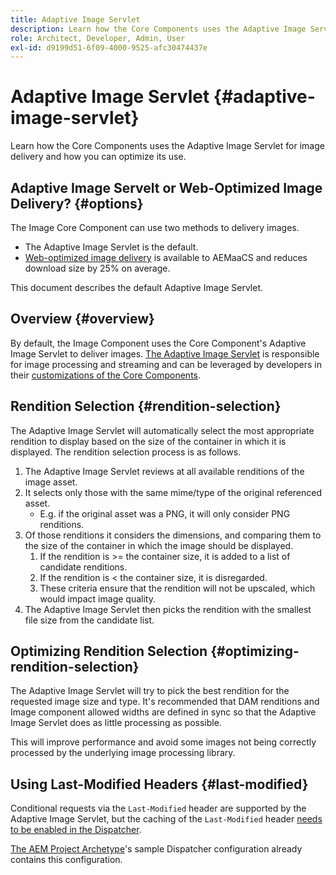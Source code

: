 ```yaml
---
title: Adaptive Image Servlet
description: Learn how the Core Components uses the Adaptive Image Servlet for image delivery and how you can optimize its use.
role: Architect, Developer, Admin, User
exl-id: d9199d51-6f09-4000-9525-afc30474437e
---
```

# Adaptive Image Servlet {#adaptive-image-servlet}

Learn how the Core Components uses the Adaptive Image Servlet for image delivery and how you can optimize its use.

## Adaptive Image Servelt or Web-Optimized Image Delivery? {#options}

The Image Core Component can use two methods to delivery images.

* The Adaptive Image Servlet is the default.
* [Web-optimized image delivery](/help/developing/web-optimized-image-delivery.md) is available to AEMaaCS and reduces download size by 25% on average.

This document describes the default Adaptive Image Servlet.

## Overview {#overview}

By default, the Image Component uses the Core Component's Adaptive Image Servlet to deliver images. [The Adaptive Image Servlet](https://github.com/adobe/aem-core-wcm-components/wiki/The-Adaptive-Image-Servlet) is responsible for image processing and streaming and can be leveraged by developers in their [customizations of the Core Components](/help/developing/customizing.md).

## Rendition Selection {#rendition-selection}

The Adaptive Image Servlet will automatically select the most appropriate rendition to display based on the size of the container in which it is displayed. The rendition selection process is as follows.

1. The Adaptive Image Servlet reviews at all available renditions of the image asset.
1. It selects only those with the same mime/type of the original referenced asset.
   * E.g. if the original asset was a PNG, it will only consider PNG renditions.
1. Of those renditions it considers the dimensions, and comparing them to the size of the container in which the image should be displayed.
   1. If the rendition is &gt;= the container size, it is added to a list of candidate renditions. 
   1. If the rendition is &lt; the container size, it is disregarded.
   1. These criteria ensure that the rendition will not be upscaled, which would impact image quality.
1. The Adaptive Image Servlet then picks the rendition with the smallest file size from the candidate list.

## Optimizing Rendition Selection {#optimizing-rendition-selection}

The Adaptive Image Servlet will try to pick the best rendition for the requested image size and type. It's recommended that DAM renditions and Image component allowed widths are defined in sync so that the Adaptive Image Servlet does as little processing as possible.

This will improve performance and avoid some images not being correctly processed by the underlying image processing library.

## Using Last-Modified Headers {#last-modified}

Conditional requests via the `Last-Modified` header are supported by the Adaptive Image Servlet, but the caching of the `Last-Modified` header [needs to be enabled in the Dispatcher](https://experienceleague.adobe.com/docs/experience-manager-dispatcher/using/configuring/dispatcher-configuration.html?lang=en#caching-http-response-headers).

[The AEM Project Archetype](/help/developing/archetype/overview.md)'s sample Dispatcher configuration already contains this configuration.
